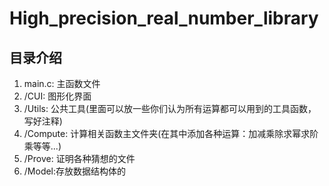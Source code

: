 # High_precision_real_number_library

## 目录介绍
1. main.c: 主函数文件
2. /CUI: 图形化界面
3. /Utils: 公共工具(里面可以放一些你们认为所有运算都可以用到的工具函数，写好注释)
4. /Compute: 计算相关函数主文件夹(在其中添加各种运算：加减乘除求幂求阶乘等等...)
5. /Prove: 证明各种猜想的文件
6. /Model:存放数据结构体的 
